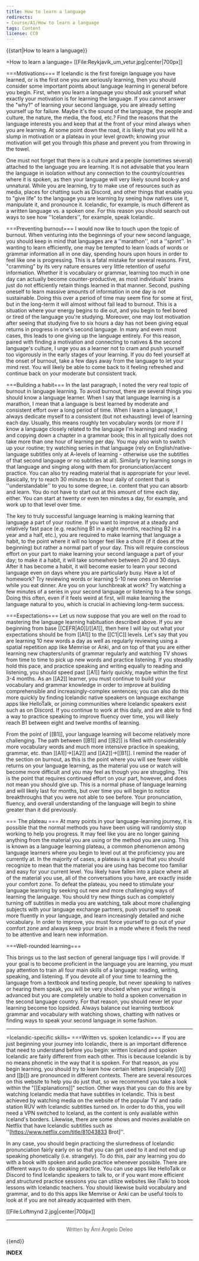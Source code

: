 ```yaml
---
title: How to learn a language
redirects:
- Course/A1/How to learn a language
tags: Content
license: CC0
---
```


{{start|How to learn a language}}
<div class="book">
=How to learn a language=
[[File:Reykjavík_um_vetur.jpg|center|700px]]

===Motivations===
If Icelandic is the first foreign language you have learned, or is the first one you are seriously learning, then you should consider some important points about language learning in general before you begin. First, when you learn a language you should ask yourself what exactly your motivation is for learning the language. If you cannot answer the "why?" of learning your second language, you are already setting yourself up for failure. Maybe it's the sound of the language, the people and culture, the nature, the media, the food, etc.? Find the reasons that the language interests you and keep that at the front of your mind always when you are learning. At some point down the road, it is likely that you will hit a slump in motivation or a plateau in your level growth; knowing your motivation will get you through this phase and prevent you from throwing in the towel.

One must not forget that there is a culture and a people (sometimes several) attached to the language you are learning. It is not advisable that you learn the language in isolation without any connection to the country/countries where it is spoken, as then your language will very likely sound book-y and unnatural. While you are learning, try to make use of resources such as media, places for chatting such as Discord, and other things that enable you to "give life" to the language you are learning by seeing how natives use it, manipulate it, and pronounce it. Icelandic, for example, is much different as a written language vs. a spoken one. For this reason you should search out ways to see how ''Icelanders'', for example, speak Icelandic.

===Preventing burnout===
I would now like to touch upon the topic of burnout. When venturing into the beginnings of your new second language, you should keep in mind that languages are a ''marathon'', not a ''sprint''. In wanting to learn efficiently, one may be tempted to learn loads of words or grammar information all in one day, spending hours upon hours in order to feel like one is progressing. This is a fatal mistake for several reasons. First, "cramming" by its very nature ensures very little retention of useful information. Whether it is vocabulary or grammar, learning too much in one day can actually become counter-productive, as most individuals' brains just do not efficiently retain things learned in that manner. Second, pushing oneself to learn massive amounts of information in one day is not sustainable. Doing this over a period of time may seem fine for some at first, but in the long-term it will almost without fail lead to burnout. This is a situation where your energy begins to die out, and you begin to feel bored or tired of the language you're studying. Moreover, one may lost motivation after seeing that studying five to six hours a day has not been giving equal returns in progress in one's second language. In many and even most cases, this leads to one giving up the language entirely. For this reason, paired with finding a motivation and connecting to natives & the second language's culture, I urge you as a learner not to cram and push yourself too vigorously in the early stages of your learning. If you do feel yourself at the onset of burnout, take a few days away from the language to let your mind rest. You will likely be able to come back to it feeling refreshed and continue back on your moderate but consistent track.

===Building a habit===
In the last paragraph, I noted the very real topic of burnout in language learning. To avoid burnout, there are several things you should know a language learner. When I say that language learning is a marathon, I mean that a language is best learned by moderate and consistent effort over a long period of time. When I learn a language, I always dedicate myself to a consistent (but not exhausting) level of learning each day. Usually, this means roughly ten vocabulary words (or more if I know a language closely related to the language I'm learning) and reading and copying down a chapter in a grammar book; this in all typically does not take more than one hour of learning per day. You may also wish to switch up your routine; try watching series in that language (rely on English/native-language subtitles only at A-levels of learning - otherwise use the subtitles of that second language or no subtitles at all). Similarly try learning songs in that language and singing along with them for pronunciation/accent practice. You can also try reading material that is appropriate for your level. Basically, try to reach 30 minutes to an hour daily of content that is ''understandable'' to you to some degree, i.e. content that you can absorb and learn. You do not have to start out at this amount of time each day, either. You can start at twenty or even ten minutes a day, for example, and work up to that level over time.

The key to truly successful language learning is making learning that language a part of your routine. If you want to improve at a steady and relatively fast pace (e.g. reaching B1 in a eight months, reaching B2 in a year and a half, etc.), you are required to make learning that language a habit, to the point where it will no longer feel like a chore (if it does at the beginning) but rather a normal part of your day. This will require conscious effort on your part to make learning your second language a part of your day; to make it a habit, it will take somewhere between 20 and 30 days. After it has become a habit, it will become easier to learn your second language even on days where you are particularly busy. Have a lot of homework? Try reviewing words or learning 5-10 new ones on Memrise while you eat dinner. Are you on your lunchbreak at work? Try watching a few minutes of a series in your second language or listening to a few songs. Doing this often, even if it feels weird at first, will make learning the language natural to you, which is crucial in achieving long-term success.

===Expectations===
Let us now suppose that you are well on the road to mastering the language learning habituation described above. If you are beginning from base [[CEFR|A0]]/[[A1]], then here I will lay out what your expectations should be from [[A1]] to the [[C1|C]] levels. Let's say that you are learning 10 new words a day as well as regularly reviewing using a spatial repetition app like Memrise or Anki, and on top of that you are either learning new chapters/units of grammar regularly and watching TV shows from time to time to pick up new words and practice listening. If you steadily hold this pace, and practice speaking and writing equally to reading and listening, you should speed past [[A1]] fairly quickly, maybe within the first 3-4 months. As an [[A2]] learner, you must continue to build your vocabulary and grammar knowledge in order to improve at building comprehensible and increasingly-complex sentences; you can also do this more quickly by finding Icelandic native speakers on language exchange apps like HelloTalk, or joining communities where Icelandic speakers exist such as on Discord. If you continue to work at this daily, and are able to find a way to practice speaking to improve fluency over time, you will likely reach B1 between eight and twelve months of learning.

From the point of [[B1]], your language learning will become relatively more challenging. The path between [[B1]] and [[B2]] is filled with considerably more vocabulary words and much more intensive practice in speaking, grammar, etc. than [[A1]]→[[A2]] and [[A2]]→[[B1]]. I remind the reader of the section on burnout, as this is the point where you will see fewer visible returns on your language learning, as the material you use or watch will become more difficult and you may feel as though you are struggling. This is the point that requires continued effort on your part, however, and does not mean you should give up. This is a normal phase of language learning and will likely last for months, but over time you will begin to notice breakthroughs that you were not able to see before. Your pronunciation, fluency, and overall understanding of the language will begin to shine greater than it did previously.

=== The plateau ===
At many points in your language-learning journey, it is possible that the normal methods you have been using will randomly stop working to help you progress. It may feel like you are no longer gaining anything from the material you are using or the method you are using. This is known as a language learning plateau, a common phenomenon among language learners where you begin to level out at the proficiency you are currently at. In the majority of cases, a plateau is a signal that you should recognize to mean that the material you are using has become too familiar and easy for your current level. You likely have fallen into a place where all of the material you use, all of the conversations you have, are exactly inside your comfort zone. To defeat the plateau, you need to stimulate your language learning by seeking out new and more challenging ways of learning the language. You should try new things such as completely turning off subtitles in media you are watching, talk about more challenging subjects with your language exchange partners, push yourself to speak more fluently in your language, and learn increasingly detailed and niche vocabulary. In order to improve, you must force yourself to go out of your comfort zone and always keep your brain in a mode where it feels the need to be attentive and learn new information.

===Well-rounded learning===

This brings us to the last section of general language tips I will provide. If your goal is to become proficient in the language you are learning, you must pay attention to train all four main skills of a language: reading, writing, speaking, and listening. If you devote all of your time to learning the language from a textbook and texting people, but never speaking to natives or hearing them speak, you will be very shocked when your writing is advanced but you are completely unable to hold a spoken conversation in the second language country. For that reason, you should never let your learning become too lopsided. Always balance out learning textbook grammar and vocabulary with watching shows, chatting with natives or finding ways to speak your second language in some fashion.
***

=Icelandic-specific skills=
===Written vs. spoken Icelandic===
If you are just beginning your journey into Icelandic, there is an important difference that need to understand before you begin: written Iceland and spoken Icelandic are fairly different from each other. This is because Icelandic is by no means phonetic in the way that it is spoken. For that reason, as you begin learning, you should try to learn how certain letters (especially [[ð]] and [[þ]]) are pronounced in different contexts. There are several resources on this website to help you do just that, so we recommend you take a look within the "[[Explanations]]" section. Other ways that you can do this are by watching Icelandic media that have subtitles in Icelandic. This is best achieved by watching media on the website of the popular TV and radio station RÚV with Icelandic subtitles turned on. In order to do this, you will need a VPN switched to Iceland, as the content is only available within Iceland's borders. Likewise, there are some shows and movies available on Netflix that have Icelandic subtitles such as ''[https://www.netflix.com/title/81043833 Brot]''.

In any case, you should begin practicing the slurredness of Icelandic pronunciation fairly early on so that you can get used to it and not end up speaking phonetically (i.e. strangely). To do this, pair any learning you do with a book with spoken and audio practice whenever possible. There are different ways to do speaking practice. You can use apps like HelloTalk or Discord to find Icelandic speakers to talk to, or if you want more efficient and structured practice sessions you can utilize websites like iTalki to book lessons with Icelandic teachers. You should likewise build vocabulary and grammar, and to do this apps like Memrise or Anki can be useful tools to look at if you are not already acquainted with them.

[[File:Loftmynd 2.jpg|center|700px]]

***

<div style="text-align:center;font-size:14px;font-family:Helvetica Neue,sans-serif;color: #5f5f5f;"> Written by <span style="">Árni Angelo Deleo</span></div></div>

{{end}}

__INDEX__
